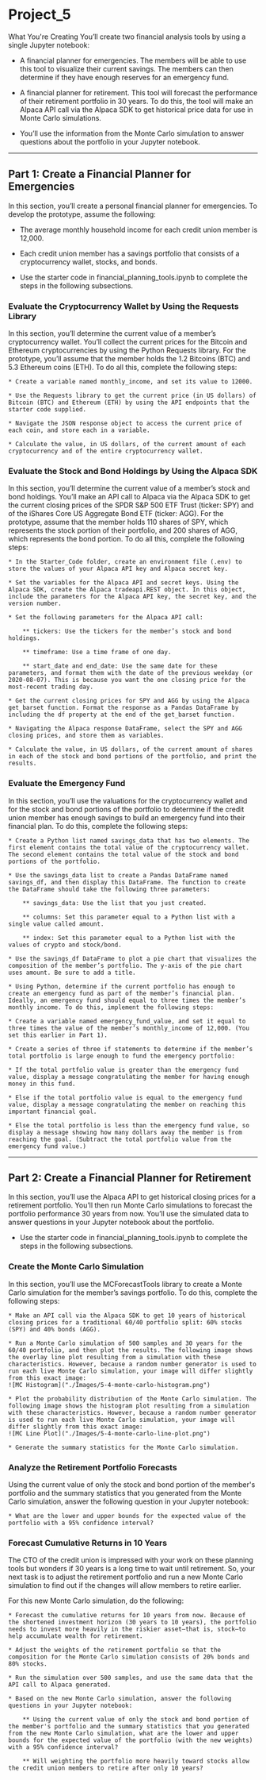 # Project_5
What You're Creating
You’ll create two financial analysis tools by using a single Jupyter notebook:

* A financial planner for emergencies. The members will be able to use this tool to visualize their current savings. The members can then determine if they have enough reserves for an emergency fund.

* A financial planner for retirement. This tool will forecast the performance of their retirement portfolio in 30 years. To do this, the tool will make an Alpaca API call via the Alpaca SDK to get historical price data for use in Monte Carlo simulations.

* You’ll use the information from the Monte Carlo simulation to answer questions about the portfolio in your Jupyter notebook.
---
## Part 1: Create a Financial Planner for Emergencies
In this section, you’ll create a personal financial planner for emergencies. To develop the prototype, assume the following:

* The average monthly household income for each credit union member is 12,000.

* Each credit union member has a savings portfolio that consists of a cryptocurrency wallet, stocks, and bonds.

* Use the starter code in financial_planning_tools.ipynb to complete the steps in the following subsections.

### Evaluate the Cryptocurrency Wallet by Using the Requests Library
In this section, you’ll determine the current value of a member’s cryptocurrency wallet. You’ll collect the current prices for the Bitcoin and Ethereum cryptocurrencies by using the Python Requests library. For the prototype, you’ll assume that the member holds the 1.2 Bitcoins (BTC) and 5.3 Ethereum coins (ETH). To do all this, complete the following steps:

    * Create a variable named monthly_income, and set its value to 12000.

    * Use the Requests library to get the current price (in US dollars) of Bitcoin (BTC) and Ethereum (ETH) by using the API endpoints that the starter code supplied.

    * Navigate the JSON response object to access the current price of each coin, and store each in a variable.

    * Calculate the value, in US dollars, of the current amount of each cryptocurrency and of the entire cryptocurrency wallet.

### Evaluate the Stock and Bond Holdings by Using the Alpaca SDK
In this section, you’ll determine the current value of a member’s stock and bond holdings. You’ll make an API call to Alpaca via the Alpaca SDK to get the current closing prices of the SPDR S&P 500 ETF Trust (ticker: SPY) and of the iShares Core US Aggregate Bond ETF (ticker: AGG). For the prototype, assume that the member holds 110 shares of SPY, which represents the stock portion of their portfolio, and 200 shares of AGG, which represents the bond portion. To do all this, complete the following steps:

    * In the Starter_Code folder, create an environment file (.env) to store the values of your Alpaca API key and Alpaca secret key.

    * Set the variables for the Alpaca API and secret keys. Using the Alpaca SDK, create the Alpaca tradeapi.REST object. In this object, include the parameters for the Alpaca API key, the secret key, and the version number.

    * Set the following parameters for the Alpaca API call:

        ** tickers: Use the tickers for the member’s stock and bond holdings.

        ** timeframe: Use a time frame of one day.

        ** start_date and end_date: Use the same date for these parameters, and format them with the date of the previous weekday (or 2020-08-07). This is because you want the one closing price for the most-recent trading day.

    * Get the current closing prices for SPY and AGG by using the Alpaca get_barset function. Format the response as a Pandas DataFrame by including the df property at the end of the get_barset function.
    
    * Navigating the Alpaca response DataFrame, select the SPY and AGG closing prices, and store them as variables.

    * Calculate the value, in US dollars, of the current amount of shares in each of the stock and bond portions of the portfolio, and print the results.
    
### Evaluate the Emergency Fund
In this section, you’ll use the valuations for the cryptocurrency wallet and for the stock and bond portions of the portfolio to determine if the credit union member has enough savings to build an emergency fund into their financial plan. To do this, complete the following steps:

    * Create a Python list named savings_data that has two elements. The first element contains the total value of the cryptocurrency wallet. The second element contains the total value of the stock and bond portions of the portfolio.
    
    * Use the savings_data list to create a Pandas DataFrame named savings_df, and then display this DataFrame. The function to create the DataFrame should take the following three parameters:

        ** savings_data: Use the list that you just created.

        ** columns: Set this parameter equal to a Python list with a single value called amount.

        ** index: Set this parameter equal to a Python list with the values of crypto and stock/bond.

    * Use the savings_df DataFrame to plot a pie chart that visualizes the composition of the member’s portfolio. The y-axis of the pie chart uses amount. Be sure to add a title.

    * Using Python, determine if the current portfolio has enough to create an emergency fund as part of the member’s financial plan. Ideally, an emergency fund should equal to three times the member’s monthly income. To do this, implement the following steps:

    * Create a variable named emergency_fund_value, and set it equal to three times the value of the member’s monthly_income of 12,000. (You set this earlier in Part 1).

    * Create a series of three if statements to determine if the member’s total portfolio is large enough to fund the emergency portfolio:

    * If the total portfolio value is greater than the emergency fund value, display a message congratulating the member for having enough money in this fund.

    * Else if the total portfolio value is equal to the emergency fund value, display a message congratulating the member on reaching this important financial goal.

    * Else the total portfolio is less than the emergency fund value, so display a message showing how many dollars away the member is from reaching the goal. (Subtract the total portfolio value from the emergency fund value.)

---

## Part 2: Create a Financial Planner for Retirement
In this section, you’ll use the Alpaca API to get historical closing prices for a retirement portfolio. You’ll then run Monte Carlo simulations to forecast the portfolio performance 30 years from now. You’ll use the simulated data to answer questions in your Jupyter notebook about the portfolio.

* Use the starter code in financial_planning_tools.ipynb to complete the steps in the following subsections.

### Create the Monte Carlo Simulation
In this section, you’ll use the MCForecastTools library to create a Monte Carlo simulation for the member’s savings portfolio. To do this, complete the following steps:

    * Make an API call via the Alpaca SDK to get 10 years of historical closing prices for a traditional 60/40 portfolio split: 60% stocks (SPY) and 40% bonds (AGG).
    
    * Run a Monte Carlo simulation of 500 samples and 30 years for the 60/40 portfolio, and then plot the results. The following image shows the overlay line plot resulting from a simulation with these characteristics. However, because a random number generator is used to run each live Monte Carlo simulation, your image will differ slightly from this exact image:
    ![MC Histogram]("./Images/5-4-monte-carlo-histogram.png")
    
    * Plot the probability distribution of the Monte Carlo simulation. The following image shows the histogram plot resulting from a simulation with these characteristics. However, because a random number generator is used to run each live Monte Carlo simulation, your image will differ slightly from this exact image:
    ![MC Line Plot]("./Images/5-4-monte-carlo-line-plot.png")
    
    * Generate the summary statistics for the Monte Carlo simulation.
    
### Analyze the Retirement Portfolio Forecasts
Using the current value of only the stock and bond portion of the member's portfolio and the summary statistics that you generated from the Monte Carlo simulation, answer the following question in your Jupyter notebook:

    * What are the lower and upper bounds for the expected value of the portfolio with a 95% confidence interval?

### Forecast Cumulative Returns in 10 Years
The CTO of the credit union is impressed with your work on these planning tools but wonders if 30 years is a long time to wait until retirement. So, your next task is to adjust the retirement portfolio and run a new Monte Carlo simulation to find out if the changes will allow members to retire earlier.

For this new Monte Carlo simulation, do the following:

    * Forecast the cumulative returns for 10 years from now. Because of the shortened investment horizon (30 years to 10 years), the portfolio needs to invest more heavily in the riskier asset—that is, stock—to help accumulate wealth for retirement.

    * Adjust the weights of the retirement portfolio so that the composition for the Monte Carlo simulation consists of 20% bonds and 80% stocks.

    * Run the simulation over 500 samples, and use the same data that the API call to Alpaca generated.

    * Based on the new Monte Carlo simulation, answer the following questions in your Jupyter notebook:

        ** Using the current value of only the stock and bond portion of the member's portfolio and the summary statistics that you generated from the new Monte Carlo simulation, what are the lower and upper bounds for the expected value of the portfolio (with the new weights) with a 95% confidence interval?

        ** Will weighting the portfolio more heavily toward stocks allow the credit union members to retire after only 10 years?